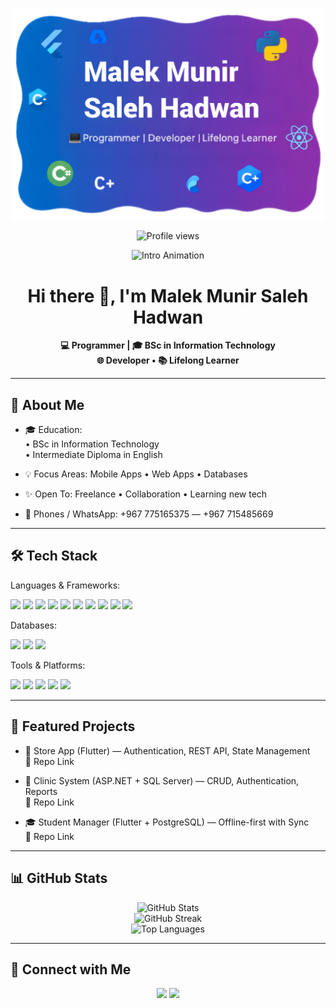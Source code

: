 <!-- GitHub Profile README -->

<!-- Banner -->
<p align="center">
  <img src="banner3.png" alt="Profile Banner" width="500" />
</p>

<!-- Visitors badge -->
<p align="center">
  <img src="https://komarev.com/ghpvc/?username=MalekMunir&label=Profile%20views&color=ff69b4&style=flat" alt="Profile views"/>
</p>

<!-- 🎬 Intro Animation -->
<p align="center">
  <img src="https://readme-typing-svg.herokuapp.com?size=25&color=8A2BE2&center=true&vCenter=true&width=650&lines=Hi+there+👋;I'm+Malek+Munir+Saleh+Hadwan;💻+Programmer+|+Developer;🚀+Flutter+%7C+Python+%7C+C%2B%2B+%7C+C%23+%7C+Java+%7C+React+Native;📚+BSc+IT+%7C+Diploma+English" alt="Intro Animation" />
</p>

<h1 align="center">Hi there 👋, I'm Malek Munir Saleh Hadwan</h1>

<p align="center">
  <b>💻 Programmer | 🎓 BSc in Information Technology</b><br/>
  <b>🌐 Developer • 📚 Lifelong Learner</b>
</p>

---

## 🚀 About Me
- 🎓 Education:  
  • BSc in Information Technology  
  • Intermediate Diploma in English  

- 💡 Focus Areas: Mobile Apps • Web Apps • Databases  
- ✨ Open To: Freelance • Collaboration • Learning new tech  
- 📱 Phones / WhatsApp: +967 775165375 — +967 715485669  

---

## 🛠️ Tech Stack

Languages & Frameworks:  
<p>
  <img src="https://img.shields.io/badge/Dart-0175C2?logo=dart&logoColor=white"/>
  <img src="https://img.shields.io/badge/Flutter-02569B?logo=flutter&logoColor=white"/>
  <img src="https://img.shields.io/badge/Python-3776AB?logo=python&logoColor=white"/>
  <img src="https://img.shields.io/badge/C-00599C?logo=c&logoColor=white"/>
  <img src="https://img.shields.io/badge/C++-00599C?logo=c%2B%2B&logoColor=white"/>
  <img src="https://img.shields.io/badge/C%23-239120?logo=c-sharp&logoColor=white"/>
  <img src="https://img.shields.io/badge/Java-007396?logo=java&logoColor=white"/>
  <img src="https://img.shields.io/badge/JavaScript-F7DF1E?logo=javascript&logoColor=black"/>
  <img src="https://img.shields.io/badge/HTML5-E34F26?logo=html5&logoColor=white"/>
  <img src="https://img.shields.io/badge/React%20Native-61DAFB?logo=react&logoColor=black"/>
</p>

Databases:  
<p>
  <img src="https://img.shields.io/badge/MySQL-4479A1?logo=mysql&logoColor=white"/>
  <img src="https://img.shields.io/badge/SQLite-003B57?logo=sqlite&logoColor=white"/>
  <img src="https://img.shields.io/badge/PostgreSQL-336791?logo=postgresql&logoColor=white"/>
</p>

Tools & Platforms:  
<p>
  <img src="https://img.shields.io/badge/Git-F05032?logo=git&logoColor=white"/>
  <img src="https://img.shields.io/badge/GitHub-181717?logo=github&logoColor=white"/>
  <img src="https://img.shields.io/badge/Docker-2496ED?logo=docker&logoColor=white"/>
  <img src="https://img.shields.io/badge/Postman-FF6C37?logo=postman&logoColor=white"/>
  <img src="https://img.shields.io/badge/VS%20Code-007ACC?logo=visual-studio-code&logoColor=white"/>
</p>

---

## 📌 Featured Projects
- 📱 Store App (Flutter) — Authentication, REST API, State Management  
  🔗 Repo Link

- 🏥 Clinic System (ASP.NET + SQL Server) — CRUD, Authentication, Reports  
  🔗 Repo Link

- 🎓 Student Manager (Flutter + PostgreSQL) — Offline-first with Sync  
  🔗 Repo Link

---

## 📊 GitHub Stats
<p align="center">
  <img src="https://github-readme-stats.vercel.app/api?username=MalekMunir&show_icons=true&theme=tokyonight" alt="GitHub Stats"/>
  <br/>
  <img src="https://github-readme-streak-stats.herokuapp.com/?user=MalekMunir&theme=tokyonight" alt="GitHub Streak"/>
  <br/>
  <img src="https://github-readme-stats.vercel.app/api/top-langs/?username=MalekMunir&layout=compact&theme=tokyonight" alt="Top Languages"/>
</p>

---

## 🤝 Connect with Me
<p align="center">
  <a href="https://wa.me/967775165375"><img src="https://img.shields.io/badge/Phone1-25D366?logo=whatsapp&logoColor=white"/></a>
  <a href="https://wa.me/967715485669"><img src="https://img.shields.io/badge/Phone2-25D366?logo=whatsapp&logoColor=white"/></a>
</p>
